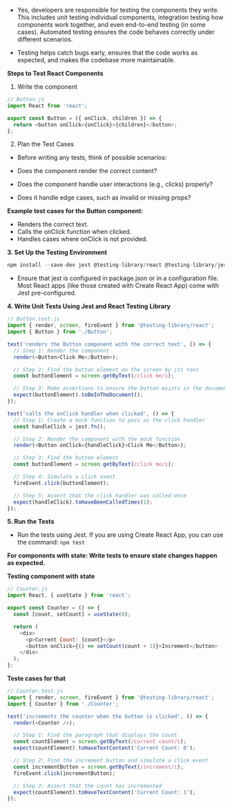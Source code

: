 - Yes, developers are responsible for testing the components they write. This includes unit testing individual components, integration testing how components work together, and even end-to-end testing (in some cases). Automated testing ensures the code behaves correctly under different scenarios.

-  Testing helps catch bugs early, ensures that the code works as expected, and makes the codebase more maintainable.

**Steps to Test React Components**

1. Write the component

```js
// Button.js
import React from 'react';

export const Button = ({ onClick, children }) => {
  return <button onClick={onClick}>{children}</button>;
};

```

2. Plan the Test Cases


- Before writing any tests, think of possible scenarios:

- Does the component render the correct content?
- Does the component handle user interactions (e.g., clicks) properly?
- Does it handle edge cases, such as invalid or missing props?

**Example test cases for the Button component:**

- Renders the correct text.
- Calls the onClick function when clicked.
- Handles cases where onClick is not provided.


**3. Set Up the Testing Environment**

```js
npm install --save-dev jest @testing-library/react @testing-library/jest-dom
```

- Ensure that jest is configured in package.json or in a configuration file. Most React apps (like those created with Create React App) come with Jest pre-configured.

**4. Write Unit Tests Using Jest and React Testing Library**

```js
// Button.test.js
import { render, screen, fireEvent } from '@testing-library/react';
import { Button } from './Button';

test('renders the Button component with the correct text', () => {
  // Step 1: Render the component
  render(<Button>Click Me</Button>);

  // Step 2: Find the button element on the screen by its text
  const buttonElement = screen.getByText(/click me/i);

  // Step 3: Make assertions to ensure the button exists in the document
  expect(buttonElement).toBeInTheDocument();
});

test('calls the onClick handler when clicked', () => {
  // Step 1: Create a mock function to pass as the click handler
  const handleClick = jest.fn();

  // Step 2: Render the component with the mock function
  render(<Button onClick={handleClick}>Click Me</Button>);

  // Step 3: Find the button element
  const buttonElement = screen.getByText(/click me/i);

  // Step 4: Simulate a click event
  fireEvent.click(buttonElement);

  // Step 5: Assert that the click handler was called once
  expect(handleClick).toHaveBeenCalledTimes(1);
});

```

**5. Run the Tests**

- Run the tests using Jest. If you are using Create React App, you can use the command:
`npm test`

**For components with state: Write tests to ensure state changes happen as expected.**

**Testing component with state**
```js
// Counter.js
import React, { useState } from 'react';

export const Counter = () => {
  const [count, setCount] = useState(0);

  return (
    <div>
      <p>Current Count: {count}</p>
      <button onClick={() => setCount(count + 1)}>Increment</button>
    </div>
  );
};
```
**Teste cases for that**

```js
// Counter.test.js
import { render, screen, fireEvent } from '@testing-library/react';
import { Counter } from './Counter';

test('increments the counter when the button is clicked', () => {
  render(<Counter />);

  // Step 1: Find the paragraph that displays the count
  const countElement = screen.getByText(/current count/i);
  expect(countElement).toHaveTextContent('Current Count: 0');

  // Step 2: Find the increment button and simulate a click event
  const incrementButton = screen.getByText(/increment/i);
  fireEvent.click(incrementButton);

  // Step 3: Assert that the count has incremented
  expect(countElement).toHaveTextContent('Current Count: 1');
});
```
